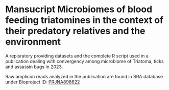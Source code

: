 # Mansucript Microbiomes of blood feeding triatomines in the context of their predatory relatives and the environment
A repisratory providing datasets and the complete R script used in a publication dealing with convergency among microbiome of Triatoma, ticks and assassin bugs in 2023.

Raw amplicon reads analyzed in the publication are found in SRA database under Bioproject ID: [PRJNA898622](https://www.ncbi.nlm.nih.gov/bioproject/?term=PRJNA898622)
